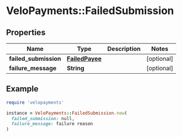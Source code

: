 # VeloPayments::FailedSubmission

## Properties

| Name | Type | Description | Notes |
| ---- | ---- | ----------- | ----- |
| **failed_submission** | [**FailedPayee**](FailedPayee.md) |  | [optional] |
| **failure_message** | **String** |  | [optional] |

## Example

```ruby
require 'velopayments'

instance = VeloPayments::FailedSubmission.new(
  failed_submission: null,
  failure_message: failure reason
)
```

